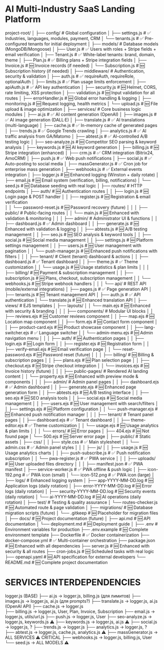 # AI Multi-Industry SaaS Landing Platform

project-root/
│
├── config/                          # Global configuration
│   ├── settings.js                  # ✅ Industries, languages, modules, payment, CRM
│   └── tenants.js                   # ✅ Pre-configured tenants for initial deployment
│
├── models/                          # Database models (MongoDB/Mongoose)
│   ├── User.js                      # ✅ Users with roles + Stripe fields + email verification
│   ├── Tenant.js                    # ✅ White-label tenants: brand, domain, theme
│   ├── Plan.js                      # ✅ Billing plans + Stripe integration fields
│   ├── Invoice.js                   # 🆕 Invoice records (if needed)
│   └── Subscription.js              # 🆕 Subscription history (if needed)
│
├── middleware/                      # Authentication, security & validation
│   ├── auth.js                      # ✅ requireAuth, requireRole, optionalAuth
│   ├── limits.js                    # ✅ Plan usage limits enforcement
│   ├── apiAuth.js                   # ✅ API key authentication
│   ├── security.js                  # 🆕 Helmet, CORS, rate limiting, XSS protection
│   ├── validation.js                # 🆕 Input validation for all routes
│   ├── errorHandler.js              # 🆕 Global error handling & logging
│   ├── monitoring.js                # 🆕 Request logging, health metrics
│   └── upload.js                    # 🆕 File upload & image optimization
│
├── services/                        # Core business logic modules
│   ├── ai.js                        # ✅ AI content generation (OpenAI)
│   ├── images.js                    # ✅ AI image generation (DALL·E)
│   ├── translate.js                 # ✅ AI translations (multi-language)
│   ├── cache.js                     # ✅ In-memory cache of generated pages
│   ├── trends.js                    # ✅ Google Trends crawling
│   ├── analytics.js                 # ✅ AI traffic analysis from GA/Matomo
│   ├── abtest.js                    # ✅ AI-controlled A/B testing logic
│   ├── seo-analyze.js               # 🆕 Competitor SEO parsing & keyword analysis
│   ├── keywords.js                  # 🆕 AI keyword generation
│   ├── billing.js                   # 🆕 Stripe integration (enhanced)
│   ├── crm.js                       # ✅ CRM integration (Bitrix24, AmoCRM)
│   ├── push.js                      # ✅ Web push notifications
│   ├── social.js                    # ✅ Auto-posting to social media
│   ├── massGenerator.js             # ✅ Cron job for enterprise mass generation
│   ├── webhooks.js                  # ✅ External events integration
│   ├── logger.js                    # 🆕 Enhanced logging (Winston + daily rotate)
│   ├── email.js                     # 🆕 Email system (verification, billing, notifications)
│   └── seed.js                      # 🆕 Database seeding with real logic
│
├── routes/                          # HTTP endpoints
│   ├── auth/                        # 🆕 Authentication routes
│   │   ├── login.js                 # 🆕 Login page & POST handler
│   │   ├── register.js              # 🆕 Registration & email verification  
│   │   └── password-reset.js        # 🆕 Password recovery (future)
│   │
│   ├── public/                      # Public-facing routes
│   │   └── main.js                  # 🆕 Enhanced with validation & monitoring
│   │
│   ├── admin/                       # Administrator UI & functions
│   │   ├── dashboard.js             # ✅ Admin dashboard
│   │   ├── generate.js              # 🆕 Enhanced with validation & logging
│   │   ├── abtests.js               # 🆕 A/B testing management
│   │   ├── seo.js                   # 🆕 SEO analysis & keyword tools
│   │   ├── social.js                # 🆕 Social media management
│   │   ├── settings.js              # 🆕 Platform settings management
│   │   ├── users.js                 # 🆕 User management with pagination
│   │   └── push-manager.js          # 🆕 Enhanced push notifications with filters
│   │
│   ├── tenant/                      # Client (tenant) dashboard & actions
│   │   ├── dashboard.js             # ✅ Tenant dashboard
│   │   ├── theme.js                 # ✅ Theme customization
│   │   └── usage.js                 # 🆕 Usage statistics & plan limits
│   │
│   ├── billing/                     # 🆕 Payment & subscription management
│   │   ├── subscription.js          # 🆕 Plans, checkout, subscription management
│   │   └── webhooks.js              # 🆕 Stripe webhook handlers
│   │
│   └── api/                         # REST API (mobile/external integrations)
│       ├── pages.js                 # ✅ Page generation API
│       ├── tenants.js               # 🆕 Tenant management API
│       ├── auth.js                  # ✅ API authentication
│       └── translate.js             # 🆕 Enhanced translation API
│
├── views/                           # EJS templates
│   ├── layouts/
│   │   └── main.ejs                 # 🆕 Enhanced with security & branding
│   │
│   ├── components/                  # Modular UI blocks
│   │   ├── reviews.ejs              # 🆕 Customer reviews component
│   │   ├── map.ejs                  # 🆕 Location map component
│   │   ├── form.ejs                 # 🆕 Contact form component
│   │   ├── product-card.ejs         # 🆕 Product showcase component
│   │   ├── lang-switcher.ejs        # ✅ Language switcher
│   │   └── admin-menu.ejs           # 🆕 Admin navigation menu
│   │
│   ├── auth/                        # 🆕 Authentication pages
│   │   ├── login.ejs                # 🆕 Login form
│   │   ├── register.ejs             # 🆕 Registration form
│   │   ├── verify-email.ejs         # 🆕 Email verification page
│   │   └── reset-password.ejs       # 🆕 Password reset (future)
│   │
│   ├── billing/                     # 🆕 Billing & subscription pages
│   │   ├── plans.ejs                # 🆕 Plan selection page
│   │   ├── checkout.ejs             # 🆕 Stripe checkout integration
│   │   └── invoices.ejs             # 🆕 Invoice history (future)
│   │
│   ├── public-pages/                # Rendered AI landing content
│   │   └── property.ejs             # 🆕 Enhanced with preview mode & components
│   │
│   ├── admin/                       # Admin panel pages
│   │   ├── dashboard.ejs            # ✅ Admin dashboard
│   │   ├── generate.ejs             # 🆕 Enhanced page generation form
│   │   ├── abtests.ejs              # 🆕 A/B testing interface
│   │   ├── seo.ejs                  # 🆕 SEO analysis tools
│   │   ├── social.ejs               # 🆕 Social media management
│   │   ├── users.ejs                # 🆕 User management with search/filters
│   │   ├── settings.ejs             # 🆕 Platform configuration
│   │   └── push-manager.ejs         # 🆕 Enhanced push notification manager
│   │
│   ├── tenant/                      # Tenant panel pages
│   │   ├── dashboard.ejs            # ✅ Tenant dashboard
│   │   ├── theme-editor.ejs         # ✅ Theme customization
│   │   └── usage.ejs                # 🆕 Usage analytics & plan limits
│   │
│   └── errors/                      # 🆕 Error pages
│       ├── 404.ejs                  # 🆕 Not found page
│       └── 500.ejs                  # 🆕 Server error page
│
├── public/                          # Static assets
│   ├── css/
│   │   ├── style.css                # ✅ Main stylesheet
│   │   └── admin.css                # ✅ Admin panel styles
│   │
│   ├── js/
│   │   ├── usage.js                 # 🆕 Usage analytics charts
│   │   ├── push-subscribe.js        # ✅ Push notification subscription
│   │   └── pwa-register.js          # ✅ PWA service
│   │
│   ├── uploads/                     # 🆕 User uploaded files directory
│   │
│   ├── manifest.json                # ✅ PWA manifest
│   ├── service-worker.js            # ✅ PWA offline & push logic
│   ├── icon-192.png                 # ✅ PWA icon (small)
│   └── icon-512.png                 # ✅ PWA icon (large)
│
├── logs/                            # Enhanced logging system
│   ├── app-YYYY-MM-DD.log           # 🆕 Application logs (daily rotation)
│   ├── error-YYYY-MM-DD.log         # 🆕 Error logs (daily rotation)
│   ├── security-YYYY-MM-DD.log      # 🆕 Security events (daily rotation)
│   └── ai-YYYY-MM-DD.log            # 🆕 AI operations (daily rotation)
│
├── test/                            # Testing & quality assurance
│   └── routes-checker.js            # 🆕 Automated route & page validation
│
├── migrations/                      # 🆕 Database migration scripts (future)
│   └── .gitkeep                     # 🆕 Placeholder for migration files
│
├── docs/                            # 🆕 Project documentation (future)
│   ├── api.md                       # 🆕 API documentation
│   └── deployment.md                # 🆕 Deployment guide
│
├── .env                             # Environment variables for production
├── .env.example                     # 🆕 Complete environment template
├── Dockerfile                       # ✅ Docker containerization
├── docker-compose.yml               # ✅ Multi-container orchestration
├── package.json                     # 🆕 Enhanced with all dependencies
├── server.js                        # 🆕 Enhanced with security & all routes
├── cron-jobs.js                     # 🆕 Scheduled tasks with real logic
├── openapi.yaml                     # 🆕 API specification for external developers
└── README.md                        # 🆕 Complete project documentation


# SERVICES INTERDEPENDENCIES

logger.js (BASE) 
├── ai.js → logger.js, billing.js (для лимитов)
├── images.js → logger.js, ai.js (для prompts?)
├── translate.js → logger.js, ai.js (OpenAI API)
├── cache.js → logger.js  
├── billing.js → logger.js, User, Plan, Invoice, Subscription
├── email.js → logger.js, utils/url.js
├── push.js → logger.js, User
├── seo-analyze.js → logger.js, keywords.js ⚠️
├── keywords.js → logger.js, ai.js ⚠️
├── social.js → logger.js, ?
├── trends.js → logger.js
├── analytics.js → logger.js, ?  
├── abtest.js → logger.js, cache.js, analytics.js ⚠️
├── massGenerator.js → ALL SERVICES ⚠️ CRITICAL
├── webhooks.js → logger.js, billing.js, User
└── seed.js → ALL MODELS ⚠️
